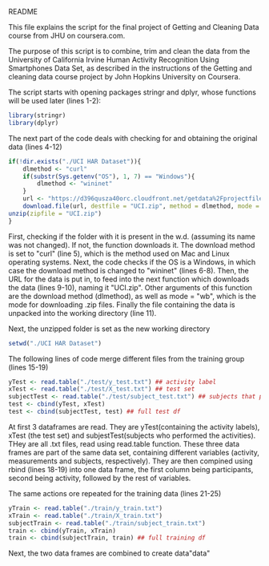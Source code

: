 README 

This file explains the script  for the final project of Getting and Cleaning Data course from JHU on coursera.com.
 
The purpose of this script is to combine, trim and clean the data from the University of California Irvine Human Activity Recognition Using Smartphones Data Set, as described in the instructions of the Getting and cleaning data course project by John Hopkins University on Coursera. 


The script starts with opening packages stringr and dplyr, whose functions will be used later (lines 1-2):
```R {.line-numbers}
library(stringr)
library(dplyr)
```
The next part of the code deals with checking for and obtaining the original data (lines 4-12)
```R
if(!dir.exists("./UCI HAR Dataset")){
    dlmethod <- "curl"
    if(substr(Sys.getenv("OS"), 1, 7) == "Windows"){
        dlmethod <- "wininet"
    }
    url <- "https://d396qusza40orc.cloudfront.net/getdata%2Fprojectfiles%2FUCI%20HAR%20Dataset.zip"
    download.file(url, destfile = "UCI.zip", method = dlmethod, mode = "wb")
unzip(zipfile = "UCI.zip")
}
```
First, checking if the folder with it is present in the w.d. (assuming its name was not changed). 
If not, the function downloads it. The download method is set to "curl" (line 5), which is the method used on Mac and Linux operating systems. Next, the code checks if the OS is a Windows, in which case the download method is changed to "wininet" (lines  6-8). 
Then, the URL for the data is put in, to feed into the next function which downloads the data (lines 9-10), naming it "UCI.zip". Other arguments of this function are the download method (dlmethod), as well as mode = "wb", which is the mode for downloading .zip files. Finally the file containing the data is unpacked into the working directory (line 11).

Next, the unzipped folder is set as the new working directory
```R
setwd("./UCI HAR Dataset")
```

The following lines of code merge different files from the training group (lines 15-19)
```R
yTest <- read.table("./test/y_test.txt") ## activity label
xTest <- read.table("./test/X_test.txt") ## test set
subjectTest <- read.table("./test/subject_test.txt") ## subjects that performed tests
test <- cbind(yTest, xTest) 
test <- cbind(subjectTest, test) ## full test df 
```
At first 3 dataframes are read. They are yTest(containing the activity labels), xTest (the test set) and subjestTest(subjects who performed the activities). THey are all .txt files, read using read.table function. These three data frames are part of the same data set, containing different variables (activity, measurements and subjects, respectively). They are then compined using rbind (lines 18-19) into one data frame, the first column being participants, second being activity, followed by the rest of variables.

The same actions ore repeated for the training data (lines 21-25)
```R
yTrain <- read.table("./train/y_train.txt") 
xTrain <- read.table("./train/X_train.txt") 
subjectTrain <- read.table("./train/subject_train.txt")
train <- cbind(yTrain, xTrain)
train <- cbind(subjectTrain, train) ## full training df
```
Next, the two data frames are combined to create data"data"
